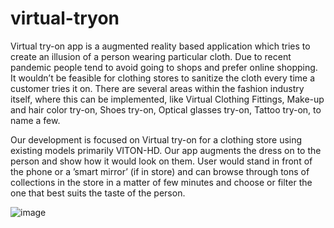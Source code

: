 # virtual-tryon

Virtual try-on app is a augmented reality based application which tries to create an illusion of a person wearing particular cloth. Due to recent pandemic people tend to avoid going to shops and prefer online shopping. It wouldn’t be feasible for clothing stores to sanitize the cloth every time a customer tries it on. There are several areas within the fashion industry itself, where this can be implemented, like Virtual Clothing Fittings, Make-up and hair color try-on, Shoes try-on, Optical glasses try-on, Tattoo try-on, to name a few.

Our development is focused on Virtual try-on for a clothing store using existing models primarily VITON-HD. Our app augments the dress on to the person and show how it would look on them. User would stand in front of the phone or a ’smart mirror’ (if in store) and can browse through tons of collections in the store in a matter of few minutes and choose or filter the one that best suits the taste of the person.

![image](https://user-images.githubusercontent.com/8685828/156635490-3341d467-14df-4603-b623-fc229822af99.png)
